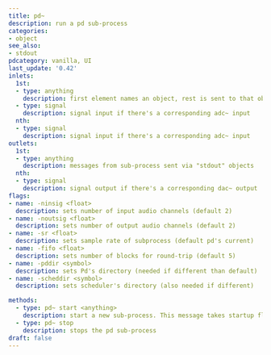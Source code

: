```yaml
---
title: pd~
description: run a pd sub-process
categories:
- object
see_also:
- stdout
pdcategory: vanilla, UI
last_update: '0.42'
inlets:
  1st:
  - type: anything
    description: first element names an object, rest is sent to that object in the sub-process
  - type: signal
    description: signal input if there's a corresponding adc~ input
  nth:
  - type: signal
    description: signal input if there's a corresponding adc~ input
outlets:
  1st:
  - type: anything
    description: messages from sub-process sent via "stdout" objects
  nth:
  - type: signal
    description: signal output if there's a corresponding dac~ output
flags:
- name: -ninsig <float>
  description: sets number of input audio channels (default 2)
- name: -noutsig <float>
  description: sets number of output audio channels (default 2)
- name: -sr <float>
  description: sets sample rate of subprocess (default pd's current)
- name: -fifo <float>
  description: sets number of blocks for round-trip (default 5)
- name: -pddir <symbol>
  description: sets Pd's directory (needed if different than default)
- name: -scheddir <symbol>
  description: sets scheduler's directory (also needed if different)

methods:
  - type: pd~ start <anything>
    description: start a new sub-process. This message takes startup flags and needs a pd file to open
  - type: pd~ stop
    description: stops the pd sub-process
draft: false
---
```

